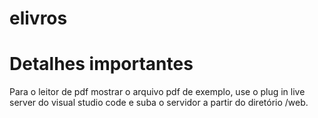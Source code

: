 # elivros

# Detalhes importantes
Para o leitor de pdf mostrar o arquivo pdf de exemplo, use o plug in live server do visual studio code
e suba o servidor a partir do diretório  /web.

